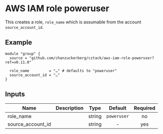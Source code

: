 # AWS IAM role poweruser

This creates a role, `role_name` which is assumable from the account `source_account_id`.

## Example

```hcl
module "group" {
  source = "github.com/chanzuckerberg/cztack/aws-iam-role-poweruser?ref=v0.11.0"

  role_name         = "…" # defaults to "poweruser"
  source_account_id = "…"
}
```

<!-- START -->

## Inputs

| Name | Description | Type | Default | Required |
|------|-------------|:----:|:-----:|:-----:|
| role_name |  | string | `poweruser` | no |
| source_account_id |  | string | - | yes |

<!-- END -->
